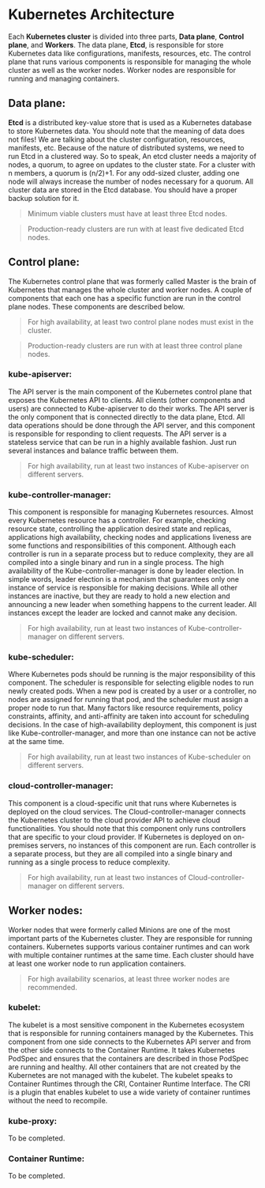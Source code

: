 # Kubernetes Architecture

Each **Kubernetes cluster** is divided into three parts, **Data plane**, **Control plane**, and **Workers**. The data plane, **Etcd**, is responsible for store Kubernetes data like configurations, manifests, resources, etc. The control plane that runs various components is responsible for managing the whole cluster as well as the worker nodes. Worker nodes are responsible for running and managing containers.

## <a name="data-plane">Data plane:</a>

**Etcd** is a distributed key-value store that is used as a Kubernetes database to store Kubernetes data. You should note that the meaning of data does not files! We are talking about the cluster configuration, resources, manifests, etc. Because of the nature of distributed systems, we need to run Etcd in a clustered way. So to speak, An etcd cluster needs a majority of nodes, a quorum, to agree on updates to the cluster state. For a cluster with n members, a quorum is (n/2)+1. For any odd-sized cluster, adding one node will always increase the number of nodes necessary for a quorum. All cluster data are stored in the Etcd database. You should have a proper backup solution for it.

> Minimum viable clusters must have at least three Etcd nodes.

> Production-ready clusters are run with at least five dedicated Etcd nodes.

## <a name="control-plane">Control plane:</a>

The Kubernetes control plane that was formerly called Master is the brain of Kubernetes that manages the whole cluster and worker nodes. A couple of components that each one has a specific function are run in the control plane nodes. These components are described below.

> For high availability, at least two control plane nodes must exist in the cluster.

> Production-ready clusters are run with at least three control plane nodes.

### <a name="kube-apiserver">kube-apiserver:</a>

The API server is the main component of the Kubernetes control plane that exposes the Kubernetes API to clients. All clients (other components and users) are connected to Kube-apiserver to do their works. The API server is the only component that is connected directly to the data plane, Etcd. All data operations should be done through the API server, and this component is responsible for responding to client requests. The API server is a stateless service that can be run in a highly available fashion. Just run several instances and balance traffic between them.

> For high availability, run at least two instances of Kube-apiserver on different servers.

### <a name="kube-controller-manager">kube-controller-manager:</a>

This component is responsible for managing Kubernetes resources. Almost every Kubernetes resource has a controller. For example, checking resource state, controlling the application desired state and replicas, applications high availability, checking nodes and applications liveness are some functions and responsibilities of this component. Although each controller is run in a separate process but to reduce complexity, they are all compiled into a single binary and run in a single process. The high availability of the Kube-controller-manager is done by leader election. In simple words, leader election is a mechanism that guarantees only one instance of service is responsible for making decisions. While all other instances are inactive, but they are ready to hold a new election and announcing a new leader when something happens to the current leader. All instances except the leader are locked and cannot make any decision.

> For high availability, run at least two instances of Kube-controller-manager on different servers.

### <a name="kube-scheduler">kube-scheduler:</a>

Where Kubernetes pods should be running is the major responsibility of this component. The scheduler is responsible for selecting eligible nodes to run newly created pods. When a new pod is created by a user or a controller, no nodes are assigned for running that pod, and the scheduler must assign a proper node to run that. Many factors like resource requirements, policy constraints, affinity, and anti-affinity are taken into account for scheduling decisions. In the case of high-availability deployment, this component is just like Kube-controller-manager, and more than one instance can not be active at the same time.

> For high availability, run at least two instances of Kube-scheduler on different servers.

### <a name="cloud-controller-manager">cloud-controller-manager:</a>

This component is a cloud-specific unit that runs where Kubernetes is deployed on the cloud services. The Cloud-controller-manager connects the Kubernetes cluster to the cloud provider API to achieve cloud functionalities. You should note that this component only runs controllers that are specific to your cloud provider. If Kubernetes is deployed on on-premises servers, no instances of this component are run. Each controller is a separate process, but they are all compiled into a single binary and running as a single process to reduce complexity.

> For high availability, run at least two instances of Cloud-controller-manager on different servers.

## <a name="worker-nodes">Worker nodes:</a>

Worker nodes that were formerly called Minions are one of the most important parts of the Kubernetes cluster. They are responsible for running containers. Kubernetes supports various container runtimes and can work with multiple container runtimes at the same time. Each cluster should have at least one worker node to run application containers.

> For high availability scenarios, at least three worker nodes are recommended.

### <a name="kubelet">kubelet:</a>

The kubelet is a most sensitive component in the Kubernetes ecosystem that is responsible for running containers managed by the Kubernetes. This component from one side connects to the Kubernetes API server and from the other side connects to the Container Runtime. It takes Kubernetes PodSpec and ensures that the containers are described in those PodSpec are running and healthy. All other containers that are not created by the Kubernetes are not managed with the kubelet. The kubelet speaks to Container Runtimes through the CRI, Container Runtime Interface. The CRI is a plugin that enables kubelet to use a wide variety of container runtimes without the need to recompile.

### <a name="kube-proxy">kube-proxy:</a>

To be completed.

### <a name="container-runtime">Container Runtime:</a>

To be completed.

